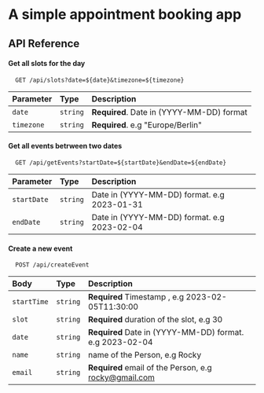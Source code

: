 
# A simple appointment booking app


## API Reference

#### Get all slots for the day

```http
  GET /api/slots?date=${date}&timezone=${timezone}
```

| Parameter | Type     | Description                |
| :-------- | :------- | :------------------------- |
| `date` | `string` | **Required**. Date in (YYYY-MM-DD) format |
| `timezone` | `string` | **Required**. e.g "Europe/Berlin" |

#### Get all events betrween two dates

```http
  GET /api/getEvents?startDate=${startDate}&endDate=${endDate}
```

| Parameter | Type     | Description                       |
| :-------- | :------- | :-------------------------------- |
| `startDate`| `string` |  Date in (YYYY-MM-DD) format. e.g 2023-01-31 |
| `endDate`| `string` |  Date in (YYYY-MM-DD) format. e.g 2023-02-04 |

#### Create a new event


```http
  POST /api/createEvent
```

| Body | Type     | Description                       |
| :-------- | :------- | :-------------------------------- |
| `startTime`| `string` |**Required** Timestamp , e.g 2023-02-05T11:30:00 |
| `slot`| `string` | **Required** duration of the slot, e.g 30 |
| `date`| `string` | **Required**  Date in (YYYY-MM-DD) format. e.g 2023-02-04 |
| `name`| `string` |name of the Person, e.g Rocky |
| `email`| `string` | **Required** email of the Person, e.g rocky@gmail.com |

